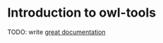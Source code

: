 # Introduction to owl-tools

TODO: write [great documentation](http://jacobian.org/writing/what-to-write/)
